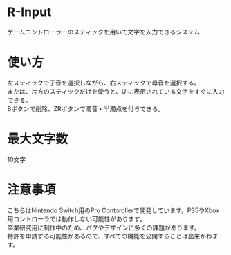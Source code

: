 # R-Input
ゲームコントローラーのスティックを用いて文字を入力できるシステム<br>

# 使い方
左スティックで子音を選択しながら、右スティックで母音を選択する。<br>
または、片方のスティックだけを使うと、UIに表示されている文字をすぐに入力できる。<br>
Bボタンで削除、ZRボタンで濁音・半濁点を付与できる。

# 最大文字数
10文字

# 注意事項
こちらはNintendo Switch用のPro Contorollerで開発しています。PS5やXbox用コントローラでは動作しない可能性があります。<br>
卒業研究用に制作中のため、バグやデザインに多くの課題があります。<br>
特許を申請する可能性があるので、すべての機能を公開することは出来かねます。
